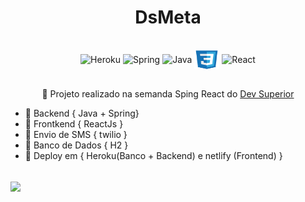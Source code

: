 <h1 align="center">
    DsMeta
</h1>
<div style="display: inline_block" align="center"><br>
  <img align="center" alt="Heroku" height="30" width="40" src="https://cdn.jsdelivr.net/gh/devicons/devicon/icons/heroku/heroku-plain.svg">
  <img align="center" alt="Spring" height="30" width="40" src="https://cdn.jsdelivr.net/gh/devicons/devicon/icons/spring/spring-original.svg">
  <img align="center" alt="Java" height="30" width="40" src="https://cdn.jsdelivr.net/gh/devicons/devicon/icons/java/java-original.svg">
  <img align="center" alt="CSS" height="30" width="40" src="https://raw.githubusercontent.com/devicons/devicon/master/icons/css3/css3-original.svg">
   <img align="center" alt="React" height="30" width="40" src="https://cdn.jsdelivr.net/gh/devicons/devicon/icons/react/react-original-wordmark.svg">
</div>
<br>
<p align="center">
    🚀 Projeto realizado na semanda Sping React do <a href="https://github.com/devsuperior">Dev Superior</a>
</p>
<p align="center">
    
</p>
<ul>
    <li>
        🚀 Backend { Java + Spring}
    </li>
    <li>
        🚀 Frontkend { ReactJs }
    </li> 
    <li>
        🚀 Envio de SMS { twilio }
    </li> 
    <li>
        🚀 Banco de Dados { H2 }
    </li> 
    <li>
        🚀 Deploy em { Heroku(Banco + Backend) e netlify (Frontend) }
    </li> 
</ul>
<br>
<img align="center" src="https://user-images.githubusercontent.com/63562493/179373095-d71f1226-6c11-4c51-afcc-dffeb1833dab.png">


